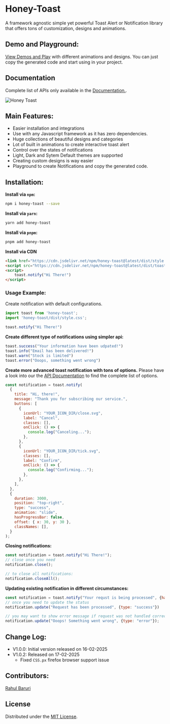 # Honey-Toast
A framework agnostic simple yet powerful Toast Alert or Notification library that offers tons of customization, designs and animations.

## Demo and Playground:
[View Demos and Play](https://rbrahul.github.io/honey-toast) with different animations and designs. You can just copy the generated code and start using in your project.

## Documentation
Complete list of APIs only available in the [Documentation.](https://rbrahul.github.io/honey-toast-doc).

![Honey Toast](https://raw.githubusercontent.com/rbrahul/honey-toast/master/screenshot.gif "Honey Toast - Notification UI Library")

## Main Features:

- Easier installation and integrations
- Use with any Javascript framework as it has zero dependencies.
- Huge collections of beautiful designs and categories
- Lot of built in animations to create interactive toast alert
- Control over the states of notifications
- Light, Dark and Sytem Default themes are supported
- Creating custom designs is way easier
- Playground to create Notifications and copy the generated code.

## Installation:

**Install via `npm`:**
```sh
npm i honey-toast --save
```

**Install via `yarn`:**
```sh
yarn add honey-toast
```

**Install via `pnpm`:**
```sh
pnpm add honey-toast
```

**Install via CDN**
```html
<link href="https://cdn.jsdelivr.net/npm/honey-toast@latest/dist/style.css" rel="stylesheet" />
<script src="https://cdn.jsdelivr.net/npm/honey-toast@latest/dist/toast.umd.min.js"></script>
<script>
    toast.notify("Hi There!")
</script>
```

### Usage Example:
Create notification with default configurations.

```js
import toast from 'honey-toast';
import 'honey-toast/dist/style.css';

toast.notify("Hi There!")
```

**Create different type of notifications using simpler api:**

```js
toast.success("Your information have been udpated!")
toast.info("Email has been delivered!")
toast.warn("Stock is limited")
toast.error("Ooops, something went wrong")
```

**Create more advanced toast notification with tons of options.**
Please have a look into our the [API Documentation](https://rbrahul.github.io/honey-toast-doc/api-references.html) to find the complete list of options.

```js
const notification = toast.notify(
  {
    title: "Hi, there!",
    message: "Thank you for subscribing our service.",
    buttons: [
      {
        iconUrl: "YOUR_ICON_DIR/close.svg",
        label: "Cancel",
        classes: [],
        onClick: () => {
          console.log("Canceling...");
        },
      },
      {
        iconUrl: "YOUR_ICON_DIR/tick.svg",
        classes: [],
        label: "Confirm",
        onClick: () => {
          console.log("Confirming...");
        },
      },
    ],
  },
  {
    duration: 3000,
    position: "top-right",
    type: "success",
    animation: "slide",
    hasProgressBar: false,
    offset: { x: 30, y: 30 },
    classNames: [],
  }
);

```

**Closing notifications:**

```js
const notification = toast.notify("Hi There!");
// close once you need
notification.close();

// to close all notifications:
notification.closeAll();
```


**Updating existing notification in different circumstances:**

```js
const notification = toast.notify("Your requst is being processed", {hasProgressBar: true});
// once you need to update the status
notification.update("Request has been processed", {type: "success"})

// you may want to show error message if request was not handled correctly
notification.update("Ooops! Something went wrong", {type: "error"});
```

## Change Log:
* V1.0.0: Initial version released on 16-02-2025
* V1.0.2: Released on 17-02-2025
    - Fixed `CSS.px` firefox browser support issue

## Contributors:
[Rahul Baruri](https://github.com/rbrahul)

## License
Distributed under the [MIT License](https://github.com/rbrahul/honey-toast/blob/main/LICENSE).
